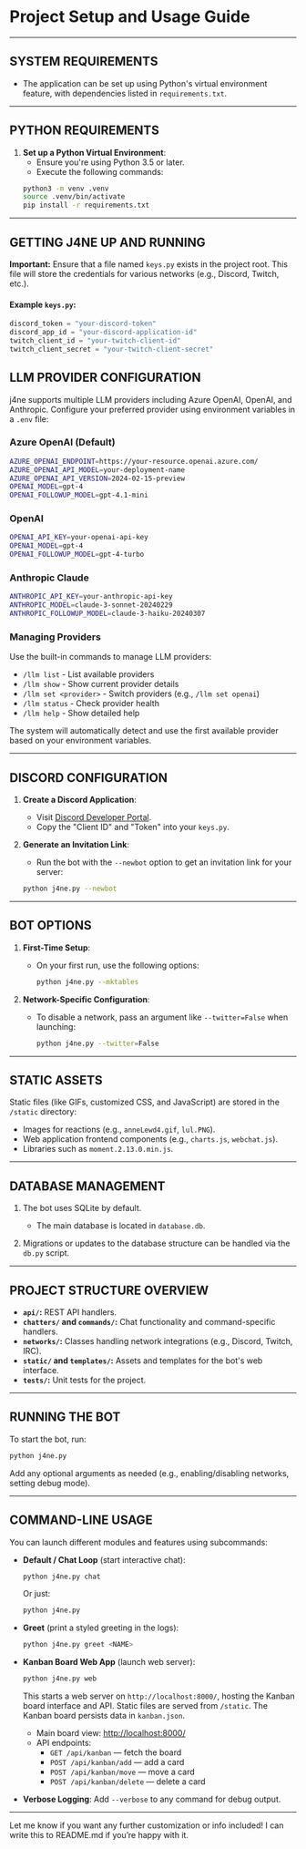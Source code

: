 # Project Setup and Usage Guide

---

## SYSTEM REQUIREMENTS
- The application can be set up using Python's virtual environment feature, with dependencies listed in `requirements.txt`.

---

## PYTHON REQUIREMENTS

1. **Set up a Python Virtual Environment**:
   - Ensure you're using Python 3.5 or later.
   - Execute the following commands:
   ```bash
   python3 -m venv .venv
   source .venv/bin/activate
   pip install -r requirements.txt
   ```

---

## GETTING J4NE UP AND RUNNING

**Important:** Ensure that a file named `keys.py` exists in the project root. This file will store the credentials for various networks (e.g., Discord, Twitch, etc.).

#### Example `keys.py`:
```python
discord_token = "your-discord-token"
discord_app_id = "your-discord-application-id"
twitch_client_id = "your-twitch-client-id"
twitch_client_secret = "your-twitch-client-secret"
```

## LLM PROVIDER CONFIGURATION

j4ne supports multiple LLM providers including Azure OpenAI, OpenAI, and Anthropic. Configure your preferred provider using environment variables in a `.env` file:

### Azure OpenAI (Default)
```bash
AZURE_OPENAI_ENDPOINT=https://your-resource.openai.azure.com/
AZURE_OPENAI_API_MODEL=your-deployment-name
AZURE_OPENAI_API_VERSION=2024-02-15-preview
OPENAI_MODEL=gpt-4
OPENAI_FOLLOWUP_MODEL=gpt-4.1-mini
```

### OpenAI
```bash
OPENAI_API_KEY=your-openai-api-key
OPENAI_MODEL=gpt-4
OPENAI_FOLLOWUP_MODEL=gpt-4-turbo
```

### Anthropic Claude
```bash
ANTHROPIC_API_KEY=your-anthropic-api-key
ANTHROPIC_MODEL=claude-3-sonnet-20240229
ANTHROPIC_FOLLOWUP_MODEL=claude-3-haiku-20240307
```

### Managing Providers

Use the built-in commands to manage LLM providers:

- `/llm list` - List available providers
- `/llm show` - Show current provider details
- `/llm set <provider>` - Switch providers (e.g., `/llm set openai`)
- `/llm status` - Check provider health
- `/llm help` - Show detailed help

The system will automatically detect and use the first available provider based on your environment variables.

---

## DISCORD CONFIGURATION

1. **Create a Discord Application**:
   - Visit [Discord Developer Portal](https://discord.com/developers/applications).
   - Copy the "Client ID" and "Token" into your `keys.py`.

2. **Generate an Invitation Link**:
   - Run the bot with the `--newbot` option to get an invitation link for your server:
   ```bash
   python j4ne.py --newbot
   ```

---

## BOT OPTIONS

1. **First-Time Setup**:
   - On your first run, use the following options:
     ```bash
     python j4ne.py --mktables
     ```

2. **Network-Specific Configuration**:
   - To disable a network, pass an argument like `--twitter=False` when launching:
     ```bash
     python j4ne.py --twitter=False
     ```

---

## STATIC ASSETS
Static files (like GIFs, customized CSS, and JavaScript) are stored in the `/static` directory:
- Images for reactions (e.g., `anneLewd4.gif`, `lul.PNG`).
- Web application frontend components (e.g., `charts.js`, `webchat.js`).
- Libraries such as `moment.2.13.0.min.js`.

---

## DATABASE MANAGEMENT

1. The bot uses SQLite by default.
   - The main database is located in `database.db`.

2. Migrations or updates to the database structure can be handled via the `db.py` script.

---

## PROJECT STRUCTURE OVERVIEW

- **`api/`:** REST API handlers.
- **`chatters/` and `commands/`:** Chat functionality and command-specific handlers.
- **`networks/`:** Classes handling network integrations (e.g., Discord, Twitch, IRC).
- **`static/` and `templates/`:** Assets and templates for the bot's web interface.
- **`tests/`:** Unit tests for the project.

---

## RUNNING THE BOT

To start the bot, run:
```bash
python j4ne.py
```

Add any optional arguments as needed (e.g., enabling/disabling networks, setting debug mode).

---

## COMMAND-LINE USAGE

You can launch different modules and features using subcommands:

- **Default / Chat Loop** (start interactive chat):
  ```bash
  python j4ne.py chat
  ```
  Or just:
  ```bash
  python j4ne.py
  ```

- **Greet** (print a styled greeting in the logs):
  ```bash
  python j4ne.py greet <NAME>
  ```

- **Kanban Board Web App** (launch web server):
  ```bash
  python j4ne.py web
  ```
  This starts a web server on `http://localhost:8000/`, hosting the Kanban board interface and API. Static files are served from `/static`. The Kanban board persists data in `kanban.json`.

  - Main board view: [http://localhost:8000/](http://localhost:8000/)
  - API endpoints:
    - `GET /api/kanban` — fetch the board
    - `POST /api/kanban/add` — add a card
    - `POST /api/kanban/move` — move a card
    - `POST /api/kanban/delete` — delete a card

- **Verbose Logging**: Add `--verbose` to any command for debug output.

---

Let me know if you want any further customization or info included! I can write this to README.md if you’re happy with it.
